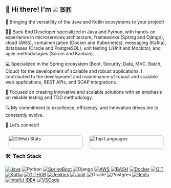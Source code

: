 ## 👋 Hi there! I'm <a href="https://linkedin.com/in/renato-borges-viana"><img src="https://img.shields.io/badge/-Renato%20Borges%20Viana-0077B5?style=flat&logo=Linkedin&logoColor=white"/></a> :brazil: 

💼 Bringing the versatility of the Java and Kotlin ecosystems to your project!

👨‍💻 Back-End Developer specialized in Java and Python, with hands-on experience in microservices architecture, frameworks (Spring and Django), cloud (AWS), containerization (Docker and Kubernetes), messaging (Kafka), databases (Oracle and PostgreSQL), unit testing (JUnit and Mockito), and agile methodologies (Scrum and Kanban).

💻 Specialized in the Spring ecosystem (Boot, Security, Data, MVC, Batch, Cloud) for the development of scalable and robust applications. I contributed to the development and maintenance of robust and scalable web applications, REST APIs, and SOAP integrations.

🧪 Focused on creating innovative and scalable solutions with an emphasis on reliable testing and TDD methodology.

🔍 My commitment to excellence, efficiency, and innovation drives me to constantly evolve.

🚀 Let’s connect!

<div style="display: flex; justify-content: space-between; max-width: 800px; margin: 0 auto;">
  <a href="https://github.com/renato-viana" style="text-decoration: none; flex-basis: 50%; display: flex; justify-content: center;">
    <img src="https://github-readme-stats.vercel.app/api?username=renato-viana&show_icons=true&theme=tokyonight" alt="GitHub Stats" style="width: 100%; max-height: 400px; object-fit: cover; border-radius: 8px; box-shadow: 0 2px 4px rgba(0, 0, 0, 0.1); margin: 10px; transition: transform 0.2s ease;">
  </a>

  <a href="https://github.com/renato-viana" style="text-decoration: none; flex-basis: 50%; display: flex; justify-content: center;">
    <img src="https://github-readme-stats.vercel.app/api/top-langs/?username=renato-viana&theme=tokyonight&layout=compact&langs_count=6" alt="Top Languages" style="width: 100%; max-height: 400px; object-fit: cover; border-radius: 8px; box-shadow: 0 2px 4px rgba(0, 0, 0, 0.1); margin: 10px; transition: transform 0.2s ease;">
  </a>
</div>

### 🛠 &nbsp;Tech Stack

[![Java](https://img.shields.io/badge/Java-ED8B00?style=for-the-badge&logo=java&logoColor=white)](https://docs.oracle.com/en/java/)
![Python](https://img.shields.io/badge/python-3670A0?style=for-the-badge&logo=python&logoColor=ffdd54)
[![SpringBoot](https://img.shields.io/badge/Spring_Boot-F2F4F9?style=for-the-badge&logo=spring-boot)](https://docs.spring.io/spring-boot/docs/current/reference/htmlsingle/)
![Django](https://img.shields.io/badge/django-%23092E20.svg?style=for-the-badge&logo=django&logoColor=white)
[![AWS](https://img.shields.io/badge/AWS%20-%23FF9900.svg?&style=for-the-badge&logo=amazon-aws&logoColor=white)]()
[![BASH](https://img.shields.io/badge/GNU%20Bash-4EAA25?style=for-the-badge&logo=GNU%20Bash&logoColor=white)]()
[![Docker](https://img.shields.io/badge/Docker-2CA5E0?style=for-the-badge&logo=docker&logoColor=white)]()
[![GIT](https://img.shields.io/badge/GIT-E44C30?style=for-the-badge&logo=git&logoColor=white)]()
[![Kafka](https://img.shields.io/badge/Kafka-white.svg?&style=for-the-badge&logo=Apache%20Kafka&logoColor=black)]()
[![GITHUB](https://img.shields.io/badge/GitHub-100000?style=for-the-badge&logo=github&logoColor=white)]()
[![Jenkins](https://img.shields.io/badge/Jenkins-D24939?style=for-the-badge&logo=Jenkins&logoColor=white)]()
[![Junit](https://img.shields.io/badge/Junit5-25A162?style=for-the-badge&logo=junit5&logoColor=white)]()
![Oracle](https://img.shields.io/badge/Oracle-F80000?style=for-the-badge&logo=oracle&logoColor=white)
![Postgres](https://img.shields.io/badge/postgres-%23316192.svg?style=for-the-badge&logo=postgresql&logoColor=white)
[![Redis](https://img.shields.io/badge/redis-%23DD0031.svg?&style=for-the-badge&logo=redis&logoColor=white)]()
[![IntelliJ IDEA](https://img.shields.io/badge/IntelliJ_IDEA-000000.svg?style=for-the-badge&logo=intellij-idea&logoColor=white)]()
[![VSCode](https://img.shields.io/badge/VSCode-0078D4?style=for-the-badge&logo=visual%20studio%20code&logoColor=white)]()
